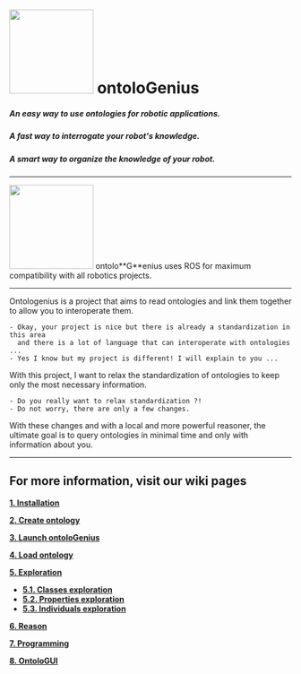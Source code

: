 # <img src="https://raw.githubusercontent.com/sarthou/ontologenius/master/docs/img/logo/ontologenius.png" width="150"> ontolo**G**enius

##### An easy way to use ontologies for robotic applications.
##### A fast way to interrogate your robot's knowledge.
##### A smart way to organize the knowledge of your robot.

---

<img src="http://www.theconstructsim.com/wp-content/uploads/2015/10/rosLarge.png" width="150">
ontolo**G**enius uses ROS for maximum compatibility with all robotics projects.

---

Ontologenius is a project that aims to read ontologies and link them together to allow you to interoperate them.

```
- Okay, your project is nice but there is already a standardization in this area
  and there is a lot of language that can interoperate with ontologies ...
- Yes I know but my project is different! I will explain to you ...
```

With this project, I want to relax the standardization of ontologies to keep only the most necessary information.

```
- Do you really want to relax standardization ?!
- Do not worry, there are only a few changes.
```
With these changes and with a local and more powerful reasoner, the ultimate goal is to query ontologies in minimal time and only with information about you.

---
## For more information, visit our wiki pages

[**1. Installation**](https://github.com/sarthou/ontologenius/wiki/Installation#installation)

[**2. Create ontology**](https://github.com/sarthou/ontologenius/wiki/Create-ontology)

[**3. Launch ontoloGenius**](https://github.com/sarthou/ontologenius/wiki/Launch-ontoloGenius)

[**4. Load ontology**](https://github.com/sarthou/ontologenius/wiki/Load-ontology)

[**5. Exploration**](https://github.com/sarthou/ontologenius/wiki/Exploration)
 - [**5.1. Classes exploration**](https://github.com/sarthou/ontologenius/wiki/Classes-exploration)
 - [**5.2. Properties exploration**](https://github.com/sarthou/ontologenius/wiki/Properties-exploration)
 - [**5.3. Individuals exploration**](https://github.com/sarthou/ontologenius/wiki/Individuals-exploration)

[**6. Reason**](https://github.com/sarthou/ontologenius/wiki/Reason)

[**7. Programming**](https://github.com/sarthou/ontologenius/wiki/Programming)

[**8. OntoloGUI**](https://github.com/sarthou/ontologenius/wiki/ontoloGUI)
